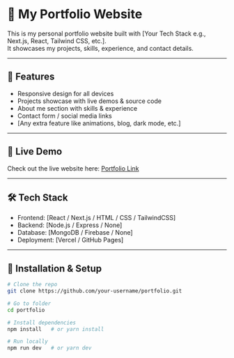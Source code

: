 # 🌟 My Portfolio Website  

This is my personal portfolio website built with [Your Tech Stack e.g., Next.js, React, Tailwind CSS, etc.].  
It showcases my projects, skills, experience, and contact details.  

---

## 🚀 Features  
- Responsive design for all devices  
- Projects showcase with live demos & source code  
- About me section with skills & experience  
- Contact form / social media links  
- [Any extra feature like animations, blog, dark mode, etc.]  

---

## 🔗 Live Demo  
Check out the live website here: [Portfolio Link](https://portfolio-82q1.vercel.app/)  

---

## 🛠️ Tech Stack  
- Frontend: [React / Next.js / HTML / CSS / TailwindCSS]  
- Backend: [Node.js / Express / None]  
- Database: [MongoDB / Firebase / None]  
- Deployment: [Vercel / GitHub Pages]  


---

## 📂 Installation & Setup  

```bash
# Clone the repo
git clone https://github.com/your-username/portfolio.git

# Go to folder
cd portfolio

# Install dependencies
npm install   # or yarn install

# Run locally
npm run dev   # or yarn dev





